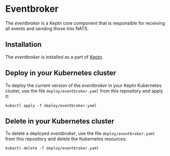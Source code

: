 # Eventbroker

The *eventbroker* is a Keptn core component that is responsible for receiving all events and sending those into NATS. 

## Installation

The *eventbroker* is installed as a part of [Keptn](https://keptn.sh).

## Deploy in your Kubernetes cluster

To deploy the current version of the *eventbroker* in your Keptn Kubernetes cluster, use the file `deploy/eventbroker.yaml` from this repository and apply it:

```console
kubectl apply -f deploy/eventbroker.yaml
```

## Delete in your Kubernetes cluster

To delete a deployed *eventbroker*, use the file `deploy/eventbroker.yaml` from this repository and delete the Kubernetes resources:

```console
kubectl delete -f deploy/eventbroker.yaml
```
